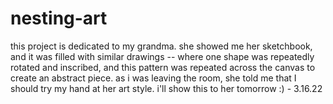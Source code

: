 # nesting-art
this project is dedicated to my grandma. she showed me her sketchbook, and it was filled with similar drawings -- where one shape was repeatedly rotated and inscribed, and this pattern was repeated across the canvas to create an abstract piece. as i was leaving the room, she told me that I should try my hand at her art style. i'll show this to her tomorrow :) - 3.16.22
